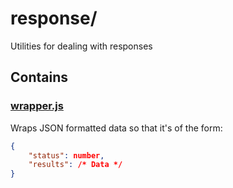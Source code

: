 # response/

Utilities for dealing with responses

## Contains

### [wrapper.js](wrapper.js)

Wraps JSON formatted data so that it's of the form: 

```json
{
    "status": number,
    "results": /* Data */
}
```